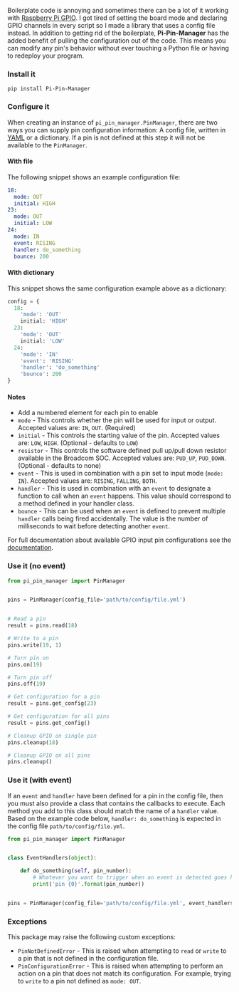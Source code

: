 Boilerplate code is annoying and sometimes there can be a lot of it working with [Raspberry Pi GPIO](https://pypi.python.org/pypi/RPi.GPIO). I got tired of setting the board mode and declaring GPIO channels in every script so I made a library that uses a config file instead. In addition to getting rid of the boilerplate, **Pi-Pin-Manager** has the added benefit of pulling the configuration out of the code. This means you can modify any pin's behavior without ever touching a Python file or having to redeploy your program.


### Install it

```
pip install Pi-Pin-Manager
```

### Configure it

When creating an instance of `pi_pin_manager.PinManager`, there are two ways you can supply pin configuration information: A config file, written in [YAML](http://en.wikipedia.org/wiki/YAML) or a dictionary. If a pin is not defined at this step it will not be available to the `PinManager`.

#### With file

The following snippet shows an example configuration file:

```yaml
18:
  mode: OUT
  initial: HIGH
23:
  mode: OUT
  initial: LOW
24:
  mode: IN
  event: RISING
  handler: do_something
  bounce: 200
```

#### With dictionary

This snippet shows the same configuration example above as a dictionary:

```python
config = {
  18:
    'mode': 'OUT'
    initial: 'HIGH'
  23:
    'mode': 'OUT'
    initial: 'LOW'
  24:
    'mode': 'IN'
    'event': 'RISING'
    'handler': 'do_something'
    'bounce': 200
}
```

#### Notes

* Add a numbered element for each pin to enable
* `mode` - This controls whether the pin will be used for input or output. Accepted values are: `IN`, `OUT`. (Required)
* `initial` - This controls the starting value of the pin. Accepted values are: `LOW`, `HIGH`. (Optional - defaults to `LOW`)
* `resistor` - This controls the software defined pull up/pull down resistor available in the Broadcom SOC. Accepted values are: `PUD_UP`, `PUD_DOWN`. (Optional - defaults to none)
* `event` - This is used in combination with a pin set to input mode (`mode: IN`). Accepted values are: `RISING`, `FALLING`, `BOTH`.
* `handler` - This is used in combination with an `event` to designate a function to call when an `event` happens. This value should correspond to a method defined in your handler class.
* `bounce` - This can be used when an `event` is defined to prevent multiple `handler` calls being fired accidentally. The value is the number of milliseconds to wait before detecting another `event`.

For full documentation about available GPIO input pin configurations see the [documentation](http://sourceforge.net/p/raspberry-gpio-python/wiki/Examples/).


### Use it (no event)

```python
from pi_pin_manager import PinManager


pins = PinManager(config_file='path/to/config/file.yml')


# Read a pin
result = pins.read(18)

# Write to a pin
pins.write(19, 1)

# Turn pin on
pins.on(19)

# Turn pin off
pins.off(19)

# Get configuration for a pin
result = pins.get_config(23)

# Get configuration for all pins
result = pins.get_config()

# Cleanup GPIO on single pin
pins.cleanup(18)

# Cleanup GPIO on all pins
pins.cleanup()
```

### Use it (with event)

If an `event` and `handler` have been defined for a pin in the config file, then you must also provide a class that contains the callbacks to execute. Each method you add to this class should match the name of a `handler` value. Based on the example code below, `handler: do_something` is expected in the config file `path/to/config/file.yml`.

```python
from pi_pin_manager import PinManager


class EventHandlers(object):

    def do_something(self, pin_number):
        # Whatever you want to trigger when an event is detected goes here
        print('pin {0}'.format(pin_number))


pins = PinManager(config_file='path/to/config/file.yml', event_handlers=EventHandlers())
```

### Exceptions

This package may raise the following custom exceptions:

* `PinNotDefinedError` - This is raised when attempting to `read` or `write` to a pin that is not defined in the configuration file.
* `PinConfigurationError` - This is raised when attempting to perform an action on a pin that does not match its configuration. For example, trying to `write` to a pin not defined as `mode: OUT`.
